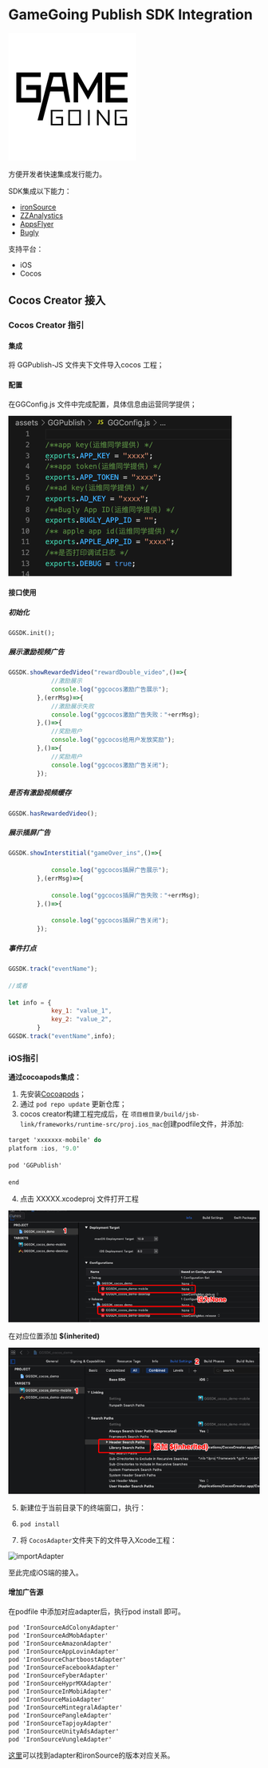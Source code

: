 # GameGoing Publish SDK Integration

![icon](Document/pic/icon.png)

方便开发者快速集成发行能力。

SDK集成以下能力：

- [ironSource](https://developers.ironsrc.com/ironsource-mobile/ios/ios-sdk/)
- [ZZAnalystics](https://github.com/wbzlop/ZZAnalytics)
- [AppsFlyer](https://support.appsflyer.com/hc/en-us/articles/207032066-iOS-SDK-integration-for-developers#introduction)
- [Bugly](https://bugly.qq.com/docs/user-guide/instruction-manual-ios/?v=20200622202242)

支持平台：

- iOS
- Cocos

## Cocos Creator 接入

### Cocos Creator 指引

#### 集成

将 GGPublish-JS 文件夹下文件导入cocos 工程；

#### 配置

在GGConfig.js 文件中完成配置，具体信息由运营同学提供；

![setting](Document/pic/setting.png)

#### 接口使用

##### 初始化

```
GGSDK.init();
```

##### 展示激励视频广告

```js
GGSDK.showRewardedVideo("rewardDouble_video",()=>{
            //激励展示
            console.log("ggcocos激励广告展示");
        },(errMsg)=>{
            //激励展示失败
            console.log("ggcocos激励广告失败："+errMsg);
        },()=>{
            //奖励用户
            console.log("ggcocos给用户发放奖励");
        },()=>{
            //奖励用户    
            console.log("ggcocos激励广告关闭");     
        });
```

##### 是否有激励视频缓存

```js
GGSDK.hasRewardedVideo();
```

##### 展示插屏广告

```js
GGSDK.showInterstitial("gameOver_ins",()=>{
            
            console.log("ggcocos插屏广告展示");
        },(errMsg)=>{
           
            console.log("ggcocos插屏广告失败："+errMsg);
        },()=>{
               
            console.log("ggcocos插屏广告关闭");     
        });
```

##### 事件打点

```js
GGSDK.track("eventName");

//或者

let info = {
            key_1: "value_1",
            key_2: "value_2",
        }
GGSDK.track("eventName",info);
```

### iOS指引

**通过cocoapods集成：**

1. 先安装[Cocoapods](https://guides.cocoapods.org/using/getting-started.html)；
2. 通过 `pod repo update` 更新仓库；
3. cocos creator构建工程完成后，在  `项目根目录/build/jsb-link/frameworks/runtime-src/proj.ios_mac`创建podfile文件，并添加:

```objective-c
target 'xxxxxxx-mobile' do
platform :ios, '9.0'

pod 'GGPublish'
 
end
```

4. 点击 XXXXX.xcodeproj 文件打开工程

![configurationsSetting](Document/pic/configurationsSetting.png)

在对应位置添加 **$(inherited)**

![searchSetting](Document/pic/searchSetting.png)

5. 新建位于当前目录下的终端窗口，执行：

1. ```
   pod install
   ```

6. 将 `CocosAdapter`文件夹下的文件导入Xcode工程：

![importAdapter](Document/pic/importAdapter.png)

至此完成iOS端的接入。

#### 增加广告源

在podfile 中添加对应adapter后，执行pod install 即可。

```
pod 'IronSourceAdColonyAdapter'
pod 'IronSourceAdMobAdapter'
pod 'IronSourceAmazonAdapter'
pod 'IronSourceAppLovinAdapter'
pod 'IronSourceChartboostAdapter'
pod 'IronSourceFacebookAdapter'
pod 'IronSourceFyberAdapter'
pod 'IronSourceHyprMXAdapter'
pod 'IronSourceInMobiAdapter'
pod 'IronSourceMaioAdapter'
pod 'IronSourceMintegralAdapter'
pod 'IronSourcePangleAdapter'
pod 'IronSourceTapjoyAdapter'
pod 'IronSourceUnityAdsAdapter'
pod 'IronSourceVungleAdapter'
```

[这里](https://developers.ironsrc.com/ironsource-mobile/ios/mediation-networks-ios/#step-1)可以找到adapter和ironSource的版本对应关系。

